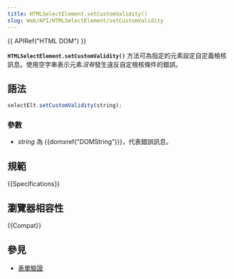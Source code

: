 ```yaml
---
title: HTMLSelectElement.setCustomValidity()
slug: Web/API/HTMLSelectElement/setCustomValidity
---
```


{{ APIRef("HTML DOM") }}

**`HTMLSelectElement.setCustomValidity()`** 方法可為指定的元素設定自定義檢核訊息。使用空字串表示元素*沒有*發生違反自定檢核條件的錯誤。

## 語法

```js
selectElt.setCustomValidity(string);
```

### 參數

- _string_ 為 {{domxref("DOMString")}}，代表錯誤訊息。

## 規範

{{Specifications}}

## 瀏覽器相容性

{{Compat}}

## 參見

- [表單驗證](/zh-TW/docs/Web/Guide/HTML/HTML5/Constraint_validation)

